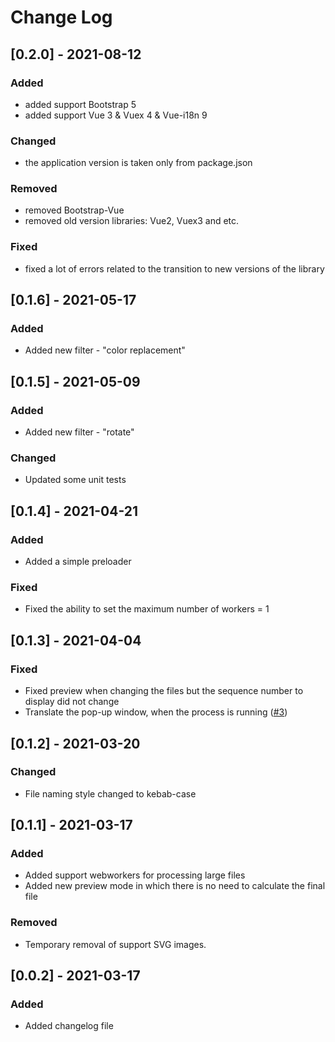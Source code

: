 # Change Log

## [0.2.0] - 2021-08-12

### Added
- added support Bootstrap 5
- added support Vue 3 & Vuex 4 & Vue-i18n 9
### Changed 
- the application version is taken only from package.json
### Removed
- removed Bootstrap-Vue
- removed old version libraries: Vue2, Vuex3 and etc.
### Fixed
- fixed a lot of errors related to the transition to new versions of the library

## [0.1.6] - 2021-05-17

### Added
- Added new filter - "color replacement"

## [0.1.5] - 2021-05-09

### Added
- Added new filter - "rotate"

### Changed
- Updated some unit tests

## [0.1.4] - 2021-04-21

### Added
- Added a simple preloader

### Fixed
- Fixed the ability to set the maximum number of workers = 1

## [0.1.3] - 2021-04-04

### Fixed
- Fixed preview when changing the files but the sequence number to display did not change 
- Translate the pop-up window, when the process is running ([#3](https://github.com/olegbarabanov/tinyibp/issues/3))

## [0.1.2] - 2021-03-20

### Changed
- File naming style changed to kebab-case

## [0.1.1] - 2021-03-17

### Added
- Added support webworkers for processing large files
- Added new preview mode in which there is no need to calculate the final file

### Removed
- Temporary removal of support SVG images.

## [0.0.2] - 2021-03-17
 
### Added
- Added changelog file
